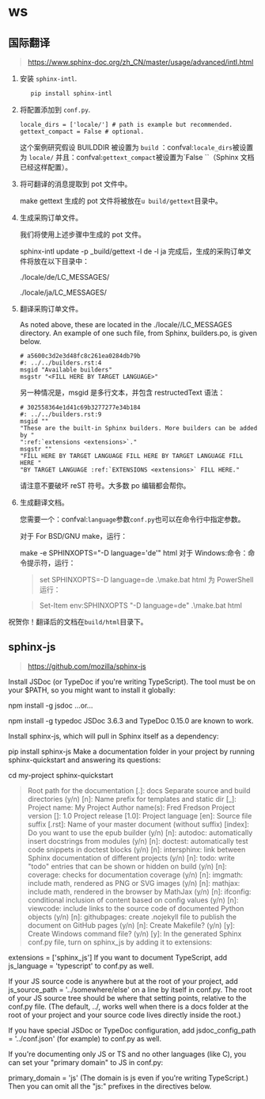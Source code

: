 # ws

## 国际翻译

> https://www.sphinx-doc.org/zh_CN/master/usage/advanced/intl.html

1. 安装 `sphinx-intl`.

   ```sh
      pip install sphinx-intl
   ```

2. 将配置添加到 `conf.py`.

   ```
   locale_dirs = ['locale/'] # path is example but recommended.
   gettext_compact = False # optional.
   ```

   这个案例研究假设 BUILDDIR 被设置为 `build` ：confval:`locale_dirs`被设置为 `locale/` 并且：confval:`gettext_compact`被设置为`False ``（Sphinx 文档已经这样配置）。

3. 将可翻译的消息提取到 pot 文件中。

   make gettext
   生成的 pot 文件将被放在`u build/gettext`目录中。

4. 生成采购订单文件。

   我们将使用上述步骤中生成的 pot 文件。

   sphinx-intl update -p \_build/gettext -l de -l ja
   完成后，生成的采购订单文件将放在以下目录中：

   ./locale/de/LC_MESSAGES/

   ./locale/ja/LC_MESSAGES/

5. 翻译采购订单文件。

   As noted above, these are located in the ./locale/<lang>/LC_MESSAGES directory. An example of one such file, from Sphinx, builders.po, is given below.

   ```
   # a5600c3d2e3d48fc8c261ea0284db79b
   #: ../../builders.rst:4
   msgid "Available builders"
   msgstr "<FILL HERE BY TARGET LANGUAGE>"
   ```

   另一种情况是，msgid 是多行文本，并包含 restructedText 语法：

   ```
   # 302558364e1d41c69b3277277e34b184
   #: ../../builders.rst:9
   msgid ""
   "These are the built-in Sphinx builders. More builders can be added by "
   ":ref:`extensions <extensions>`."
   msgstr ""
   "FILL HERE BY TARGET LANGUAGE FILL HERE BY TARGET LANGUAGE FILL HERE "
   "BY TARGET LANGUAGE :ref:`EXTENSIONS <extensions>` FILL HERE."
   ```

   请注意不要破坏 reST 符号。大多数 po 编辑都会帮你。

6. 生成翻译文档。

   您需要一个：confval:`language`参数`conf.py`也可以在命令行中指定参数。

   对于 For BSD/GNU make，运行：

   make -e SPHINXOPTS="-D language='de'" html
   对于 Windows:命令：命令提示符，运行：

   > set SPHINXOPTS=-D language=de
   > .\make.bat html
   > 为 PowerShell 运行：

   > Set-Item env:SPHINXOPTS "-D language=de"
   > .\make.bat html

祝贺你！翻译后的文档在`build/html`目录下。

## sphinx-js

> https://github.com/mozilla/sphinx-js

Install JSDoc (or TypeDoc if you're writing TypeScript). The tool must be on your $PATH, so you might want to install it globally:

npm install -g jsdoc
...or...

npm install -g typedoc
JSDoc 3.6.3 and TypeDoc 0.15.0 are known to work.

Install sphinx-js, which will pull in Sphinx itself as a dependency:

pip install sphinx-js
Make a documentation folder in your project by running sphinx-quickstart and answering its questions:

cd my-project
sphinx-quickstart

> Root path for the documentation [.]: docs
> Separate source and build directories (y/n) [n]:
> Name prefix for templates and static dir [_]:
> Project name: My Project
> Author name(s): Fred Fredson
> Project version []: 1.0
> Project release [1.0]:
> Project language [en]:
> Source file suffix [.rst]:
> Name of your master document (without suffix) [index]:
> Do you want to use the epub builder (y/n) [n]:
> autodoc: automatically insert docstrings from modules (y/n) [n]:
> doctest: automatically test code snippets in doctest blocks (y/n) [n]:
> intersphinx: link between Sphinx documentation of different projects (y/n) [n]:
> todo: write "todo" entries that can be shown or hidden on build (y/n) [n]:
> coverage: checks for documentation coverage (y/n) [n]:
> imgmath: include math, rendered as PNG or SVG images (y/n) [n]:
> mathjax: include math, rendered in the browser by MathJax (y/n) [n]:
> ifconfig: conditional inclusion of content based on config values (y/n) [n]:
> viewcode: include links to the source code of documented Python objects (y/n) [n]:
> githubpages: create .nojekyll file to publish the document on GitHub pages (y/n) [n]:
> Create Makefile? (y/n) [y]:
> Create Windows command file? (y/n) [y]:
> In the generated Sphinx conf.py file, turn on sphinx_js by adding it to extensions:

extensions = ['sphinx_js']
If you want to document TypeScript, add js_language = 'typescript' to conf.py as well.

If your JS source code is anywhere but at the root of your project, add js_source_path = '../somewhere/else' on a line by itself in conf.py. The root of your JS source tree should be where that setting points, relative to the conf.py file. (The default, ../, works well when there is a docs folder at the root of your project and your source code lives directly inside the root.)

If you have special JSDoc or TypeDoc configuration, add jsdoc_config_path = '../conf.json' (for example) to conf.py as well.

If you're documenting only JS or TS and no other languages (like C), you can set your "primary domain" to JS in conf.py:

primary_domain = 'js'
(The domain is js even if you're writing TypeScript.) Then you can omit all the "js:" prefixes in the directives below.
